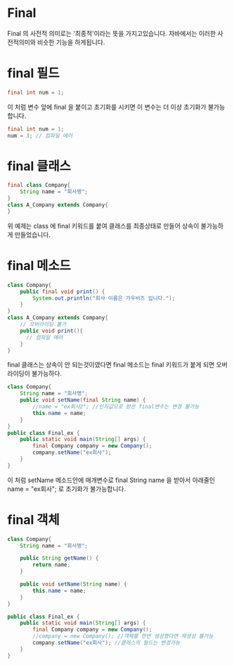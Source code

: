 # Final

Final 의 사전적 의미로는 '최종적'이라는 뜻을 가지고있습니다. 자바에서는 이러한 사전적의미와 비슷한 기능을 하게됩니다.  


# final 필드
```java
final int num = 1;
```
이 처럼 변수 앞에 final 을 붙이고 초기화를 시키면 이 변수는 더 이상 초기화가 불가능합니다.  
```java
final int num = 1;
num = 3; // 컴파일 에러
```


# final 클래스
```java
final class Company{
    String name = "회사명";
}
class A_Company extends Company{
}
```
위 예제는 class 에 final 키워드를 붙여 클래스를 최종상태로 만들어 상속이 불가능하게 만들었습니다.


# final 메소드

```java
class Company{
    public final void print() {
        System.out.println("회사 이름은 가우비즈 입니다.");
    }
}
class A_Company extends Company{
    // 오버라이딩 불가
    public void print(){
      // 컴파일 에러
    }
}
```
final 클래스는 상속이 안 되는것이였다면 final 메소드는 final 키워드가 붙게 되면 오버라이딩이 불가능하다.

```java
class Company{
    String name = "회사명";
    public void setName(final String name) {
    	//name = "ex회사2"; //인자값으로 받은 final변수는 변경 불가능
        this.name = name;
    }
}
public class Final_ex {
    public static void main(String[] args) {
    	final Company company = new Company();
    	company.setName("ex회사");
    }
}
```

이 처럼 setName 메소드안에 매개변수로 final String name 을 받아서 아래줄인 name = "ex회사"; 로 초기화가 불가능합니다.  

# final 객체

```java
class Company{
    String name = "회사명";

    public String getName() {
        return name;
    }

    public void setName(String name) {
        this.name = name;
    }
}

public class Final_ex {
    public static void main(String[] args) {
    	final Company company = new Company();
    	//company = new Company(); //객체를 한번 생성했다면 재생성 불가능
    	company.setName("ex회사"); //클래스의 필드는 변경가능
    }
}
```
